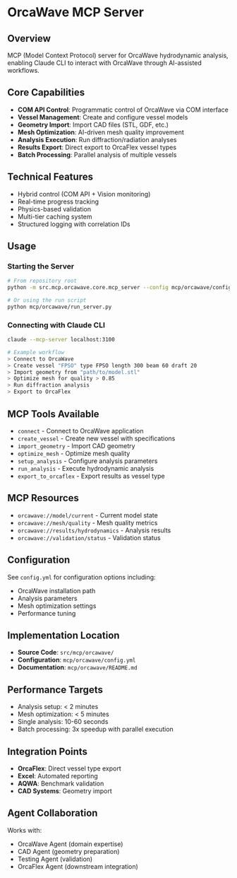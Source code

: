 # OrcaWave MCP Server

## Overview
MCP (Model Context Protocol) server for OrcaWave hydrodynamic analysis, enabling Claude CLI to interact with OrcaWave through AI-assisted workflows.

## Core Capabilities
- **COM API Control**: Programmatic control of OrcaWave via COM interface
- **Vessel Management**: Create and configure vessel models
- **Geometry Import**: Import CAD files (STL, GDF, etc.)
- **Mesh Optimization**: AI-driven mesh quality improvement
- **Analysis Execution**: Run diffraction/radiation analyses
- **Results Export**: Direct export to OrcaFlex vessel types
- **Batch Processing**: Parallel analysis of multiple vessels

## Technical Features
- Hybrid control (COM API + Vision monitoring)
- Real-time progress tracking
- Physics-based validation
- Multi-tier caching system
- Structured logging with correlation IDs

## Usage

### Starting the Server
```bash
# From repository root
python -m src.mcp.orcawave.core.mcp_server --config mcp/orcawave/config.yml

# Or using the run script
python mcp/orcawave/run_server.py
```

### Connecting with Claude CLI
```bash
claude --mcp-server localhost:3100

# Example workflow
> Connect to OrcaWave
> Create vessel "FPSO" type FPSO length 300 beam 60 draft 20
> Import geometry from "path/to/model.stl"
> Optimize mesh for quality > 0.85
> Run diffraction analysis
> Export to OrcaFlex
```

## MCP Tools Available
- `connect` - Connect to OrcaWave application
- `create_vessel` - Create new vessel with specifications
- `import_geometry` - Import CAD geometry
- `optimize_mesh` - Optimize mesh quality
- `setup_analysis` - Configure analysis parameters
- `run_analysis` - Execute hydrodynamic analysis
- `export_to_orcaflex` - Export results as vessel type

## MCP Resources
- `orcawave://model/current` - Current model state
- `orcawave://mesh/quality` - Mesh quality metrics
- `orcawave://results/hydrodynamics` - Analysis results
- `orcawave://validation/status` - Validation status

## Configuration
See `config.yml` for configuration options including:
- OrcaWave installation path
- Analysis parameters
- Mesh optimization settings
- Performance tuning

## Implementation Location
- **Source Code**: `src/mcp/orcawave/`
- **Configuration**: `mcp/orcawave/config.yml`
- **Documentation**: `mcp/orcawave/README.md`

## Performance Targets
- Analysis setup: < 2 minutes
- Mesh optimization: < 5 minutes
- Single analysis: 10-60 seconds
- Batch processing: 3x speedup with parallel execution

## Integration Points
- **OrcaFlex**: Direct vessel type export
- **Excel**: Automated reporting
- **AQWA**: Benchmark validation
- **CAD Systems**: Geometry import

## Agent Collaboration
Works with:
- OrcaWave Agent (domain expertise)
- CAD Agent (geometry preparation)
- Testing Agent (validation)
- OrcaFlex Agent (downstream integration)